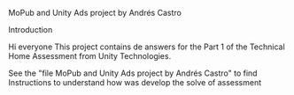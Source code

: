 MoPub and Unity Ads project by Andrés Castro

Introduction

Hi everyone
This project contains de answers for the Part 1 of the Technical Home Assessment from Unity Technologies.

See the "file MoPub and Unity Ads project by Andrés Castro" to find Instructions to understand how was develop the solve of assessment
